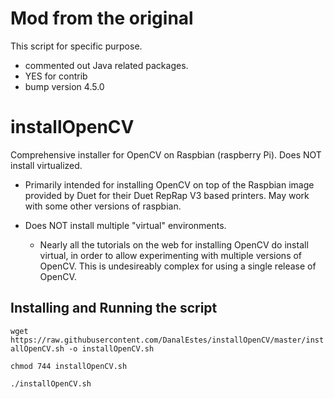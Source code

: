 # Mod from the original

This script for specific purpose.
* commented out Java related packages.
* YES for contrib
* bump version 4.5.0

# installOpenCV
Comprehensive installer for OpenCV on Raspbian (raspberry Pi).  Does NOT install virtualized.

* Primarily intended for installing OpenCV on top of the Raspbian image provided by Duet for their Duet RepRap V3 based printers.  May work with some other versions of raspbian. 

* Does NOT install multiple "virtual" environments.  
  * Nearly all the tutorials on the web for installing OpenCV do install virtual, in order to allow experimenting with multiple versions of OpenCV. This is undesireably complex for using a single release of OpenCV. 

## Installing and Running the script
```wget https://raw.githubusercontent.com/DanalEstes/installOpenCV/master/installOpenCV.sh -o installOpenCV.sh```

```chmod 744 installOpenCV.sh```

```./installOpenCV.sh```
